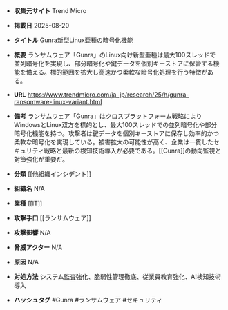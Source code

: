 - **収集元サイト**
Trend Micro

- **掲載日**
2025-08-20

- **タイトル**
Gunra新型Linux亜種の暗号化機能

- **概要**
ランサムウェア「Gunra」のLinux向け新型亜種は最大100スレッドで並列暗号化を実現し、部分暗号化や鍵データを個別キーストアに保管する機能を備える。標的範囲を拡大し高速かつ柔軟な暗号化処理を行う特徴がある。

- **URL**
https://www.trendmicro.com/ja_jp/research/25/h/gunra-ransomware-linux-variant.html

- **備考**
ランサムウェア「Gunra」はクロスプラットフォーム戦略によりWindowsとLinux双方を標的とし、最大100スレッドでの並列暗号化や部分暗号化機能を持つ。攻撃者は鍵データを個別キーストアに保存し効率的かつ柔軟な暗号化を実現している。被害拡大の可能性が高く、企業は一貫したセキュリティ戦略と最新の検知技術導入が必要である。[[Gunra]]の動向監視と対策強化が重要だ。

- **分類**
[[他組織インシデント]]

- **組織名**
N/A

- **業種**
[[IT]]

- **攻撃手口**
[[ランサムウェア]]

- **攻撃影響**
N/A

- **脅威アクター**
N/A

- **原因**
N/A

- **対処方法**
システム監査強化、脆弱性管理徹底、従業員教育強化、AI検知技術導入

- **ハッシュタグ**
#Gunra #ランサムウェア #セキュリティ
